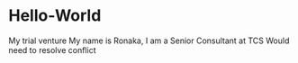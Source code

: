 # Hello-World
My trial venture
My name is Ronaka, I am a Senior Consultant at TCS
Would need to resolve conflict
